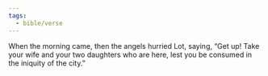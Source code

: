 ```yaml
---
tags:
  - bible/verse
---
```

When the morning came, then the angels hurried Lot, saying, “Get up! Take your wife and your two daughters who are here, lest you be consumed in the iniquity of the city.”